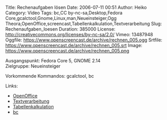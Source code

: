 Title: Rechenaufgaben lösen
Date: 2006-07-11 00:51
Author: Heiko
Category: Video
Tags: bc,CC by-nc-sa,Desktop,Fedora Core,gcalctool,Gnome,Linux,man,Neueinsteiger,Ogg Theora,OpenOffice,screencast,Tabellenkalkulation,Textverarbeitung
Slug: Rechenaufgaben_loesen
Duration: 385000
License: http://creativecommons.org/licenses/by-nc-sa/2.0/
Vimeo: 13487948
Oggfile: https://www.openscreencast.de/archive/rechnen_005.ogg
Srtfile: https://www.openscreencast.de/archive/rechnen_005.srt
Image: https://www.openscreencast.de/archive/rechnen_005.png

Ausgangspunkt: Fedora Core 5, GNOME 2.14  
Zielgruppe: Neueinsteiger  

Vorkommende Kommandos: gcalctool, bc

Links:

  * [OpenOffice](http://de.wikipedia.org/wiki/OpenOffice)
  * [Textverarbeitung](http://de.wikipedia.org/wiki/Textverarbeitung)
  * [Tabellenkalkulation](http://de.wikipedia.org/wiki/Tabellenkalkulation)
  * [bc](http://de.wikipedia.org/wiki/Bc)

